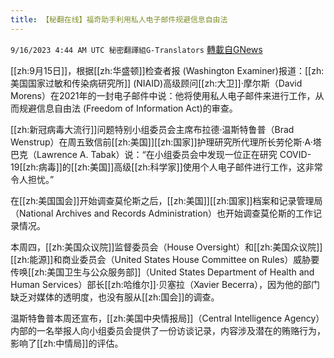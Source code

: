```yaml
---
title: 【秘翻在线】福奇助手利用私人电子邮件规避信息自由法
---
```

`9/16/2023 4:44 AM UTC 秘密翻譯組G-Translators` [轉載自GNews](https://gnews.org/articles/1697685)

[[zh:9月15日]]，根据[[zh:华盛顿]]检查者报 (Washington Examiner)报道：[[zh:美国国家过敏和传染病研究所]] (NIAID)高级顾问[[zh:大卫]]·摩尔斯（David Morens）在2021年的一封电子邮件中说：他将使用私人电子邮件来进行工作，从而规避信息自由法 (Freedom of Information Act)的审查。

[[zh:新冠病毒大流行]]问题特别小组委员会主席布拉德·温斯特鲁普（Brad Wenstrup）在周五致信前[[zh:美国]][[zh:国家]]护理研究所代理所长劳伦斯·A·塔巴克（Lawrence A. Tabak）说：“在小组委员会中发现一位正在研究 COVID-19[[zh:病毒]]的[[zh:美国]]高级[[zh:科学家]]使用个人电子邮件进行工作，这非常令人担忧。”

在[[zh:美国国会]]开始调查莫伦斯之后，[[zh:美国]][[zh:国家]]档案和记录管理局（National Archives and Records Administration）也开始调查莫伦斯的工作记录情况。

本周四，[[zh:美国众议院]]监督委员会（House Oversight）和[[zh:美国众议院]][[zh:能源]]和商业委员会（United States House Committee on Rules）威胁要传唤[[zh:美国卫生与公众服务部]]（United States Department of Health and Human Services）部长[[zh:哈维尔]]·贝塞拉（Xavier Becerra），因为他的部门缺乏对媒体的透明度，也没有服从[[zh:国会]]的调查。

温斯特鲁普本周还宣布，[[zh:美国中央情报局]]（Central Intelligence Agency）内部的一名举报人向小组委员会提供了一份访谈记录，内容涉及潜在的贿赂行为，影响了[[zh:中情局]]的评估。
